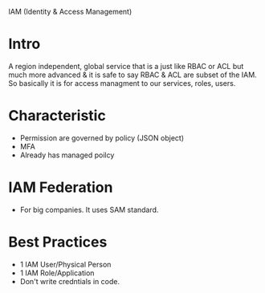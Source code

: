 IAM (Identity & Access Management)
# Intro
A region independent, global service that is a just like RBAC or ACL but much more advanced & it is safe to say RBAC & ACL are subset of the IAM. So basically it is for access managment to our services, roles, users.
# Characteristic
- Permission are governed by policy (JSON object)
- MFA
- Already has managed poilcy
# IAM Federation
- For big companies. It uses SAM standard.
# Best Practices
- 1 IAM User/Physical Person
- 1 IAM Role/Application
- Don't write credntials in code.
